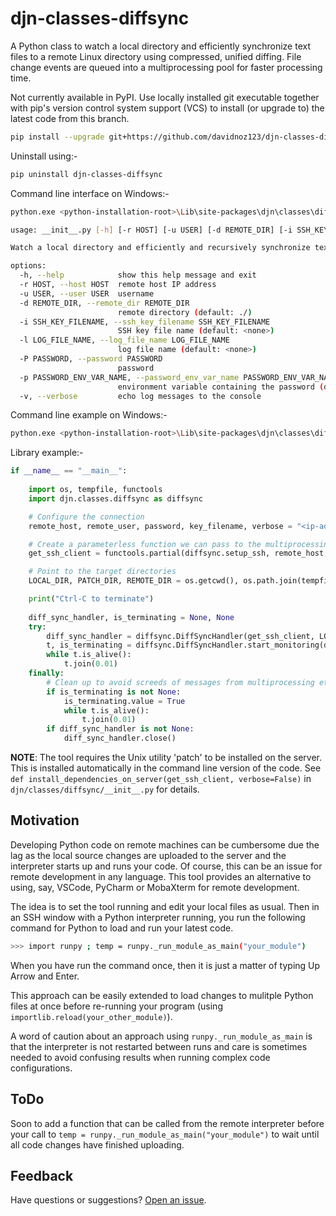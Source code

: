 # djn-classes-diffsync
A Python class to watch a local directory and efficiently synchronize text files to a remote Linux directory using compressed, unified diffing.
File change events are queued into a multiprocessing pool for faster processing time.

Not currently available in PyPI. Use locally installed git executable together with pip's version control system support (VCS) to install (or upgrade to) the latest code from this branch.

```sh
pip install --upgrade git+https://github.com/davidnoz123/djn-classes-diffsync.git@0.1
```

Uninstall using:-

```sh
pip uninstall djn-classes-diffsync
```

Command line interface on Windows:-

```sh
python.exe <python-installation-root>\Lib\site-packages\djn\classes\diffsync\__init__.py -h

usage: __init__.py [-h] [-r HOST] [-u USER] [-d REMOTE_DIR] [-i SSH_KEY_FILENAME] [-l LOG_FILE_NAME] [-P PASSWORD] [-p PASSWORD_ENV_VAR_NAME] [-v]

Watch a local directory and efficiently and recursively synchronize text files to a remote Linux directory using compressed, unified diffing.

options:
  -h, --help            show this help message and exit
  -r HOST, --host HOST  remote host IP address
  -u USER, --user USER  username
  -d REMOTE_DIR, --remote_dir REMOTE_DIR
                        remote directory (default: ./)
  -i SSH_KEY_FILENAME, --ssh_key_filename SSH_KEY_FILENAME
                        SSH key file name (default: <none>)
  -l LOG_FILE_NAME, --log_file_name LOG_FILE_NAME
                        log file name (default: <none>)
  -P PASSWORD, --password PASSWORD
                        password
  -p PASSWORD_ENV_VAR_NAME, --password_env_var_name PASSWORD_ENV_VAR_NAME
                        environment variable containing the password (default: REMOTE_PASSWORD)
  -v, --verbose         echo log messages to the console

```

Command line example on Windows:-
```sh
python.exe <python-installation-root>\Lib\site-packages\djn\classes\diffsync\__init__.py -r <ip-address> -u <username> -P <password> -i C:\key_file.pem -v
```

Library example:-

```python
if __name__ == "__main__":        
    
    import os, tempfile, functools    
    import djn.classes.diffsync as diffsync

    # Configure the connection
    remote_host, remote_user, password, key_filename, verbose = "<ip-address>", "<username>", "<key-file-password>", r"C:\key-file.pem", True

    # Create a parameterless function we can pass to the multiprocessing pool functions to create the SSH clients
    get_ssh_client = functools.partial(diffsync.setup_ssh, remote_host, remote_user, password, key_filename=key_filename, verbose=verbose)   

    # Point to the target directories
    LOCAL_DIR, PATCH_DIR, REMOTE_DIR = os.getcwd(), os.path.join(tempfile.gettempdir(), "diff_sync_patches"), "./"

    print("Ctrl-C to terminate")
    
    diff_sync_handler, is_terminating = None, None       
    try:
        diff_sync_handler = diffsync.DiffSyncHandler(get_ssh_client, LOCAL_DIR, REMOTE_DIR, PATCH_DIR, verbose=verbose)
        t, is_terminating = diffsync.DiffSyncHandler.start_monitoring(diff_sync_handler, patterns_files_accept=["*.py"])
        while t.is_alive():
            t.join(0.01) 
    finally:
        # Clean up to avoid screeds of messages from multiprocessing etc.
        if is_terminating is not None:
            is_terminating.value = True
            while t.is_alive(): 
                t.join(0.01)
        if diff_sync_handler is not None:
            diff_sync_handler.close()
```
**NOTE**: The tool requires the Unix utility 'patch' to be installed on the server. This is installed automatically in the command line version of the code. See `def install_dependencies_on_server(get_ssh_client, verbose=False)` in `djn/classes/diffsync/__init__.py` for details.

## Motivation
Developing Python code on remote machines can be cumbersome due the lag as the local source changes are uploaded to the server and the interpreter starts up and runs your code.
Of course, this can be an issue for remote development in any language.
This tool provides an alternative to using, say, VSCode, PyCharm or MobaXterm for remote development.


The idea is to set the tool running and edit your local files as usual.
Then in an SSH window with a Python interpreter running, you run the following command for Python to load and run your latest code.
```sh
>>> import runpy ; temp = runpy._run_module_as_main("your_module")
```

When you have run the command once, then it is just a matter of typing Up Arrow and Enter.


This approach can be easily extended to load changes to mulitple Python files at once before re-running your program (using `importlib.reload(your_other_module)`).


A word of caution about an approach using `runpy._run_module_as_main` is that the interpreter is not restarted between runs and care is sometimes needed to avoid confusing results when running complex code configurations.


## ToDo

Soon to add a function that can be called from the remote interpreter before your call to `temp = runpy._run_module_as_main("your_module")` to wait until all code changes have finished uploading.


## Feedback
Have questions or suggestions? [Open an issue](https://github.com/davidnoz123/djn-classes-diffsync/issues).


